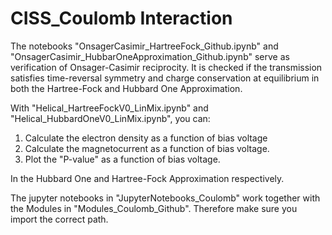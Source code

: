 # CISS_Coulomb Interaction

The notebooks "OnsagerCasimir_HartreeFock_Github.ipynb" and "OnsagerCasimir_HubbarOneApproximation_Github.ipynb" serve as verification of Onsager-Casimir reciprocity. It is checked if the transmission satisfies time-reversal symmetry and charge conservation at equilibrium in both the Hartree-Fock and Hubbard One Approximation.


With "Helical_HartreeFockV0_LinMix.ipynb" and "Helical_HubbardOneV0_LinMix.ipynb", you can:
1. Calculate the electron density as a function of bias voltage
2. Calculate the magnetocurrent as a function of bias voltage.
3. Plot the "P-value" as a function of bias voltage. 


In the  Hubbard One and Hartree-Fock Approximation respectively.

The jupyter notebooks in "JupyterNotebooks_Coulomb" work together with the Modules in "Modules_Coulomb_Github". Therefore make sure you import the correct path.
